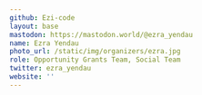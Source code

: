 ```yaml
---
github: Ezi-code
layout: base
mastodon: https://mastodon.world/@ezra_yendau
name: Ezra Yendau
photo_url: /static/img/organizers/ezra.jpg
role: Opportunity Grants Team, Social Team
twitter: ezra_yendau
website: ''
---
```


